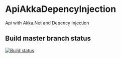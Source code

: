 # ApiAkkaDepencyInjection
Api with Akka.Net and Depency Injection

## Build master branch status
[![Build status](https://ci.appveyor.com/api/projects/status/2u6qngd0459vf1c3/branch/master?svg=true)](https://ci.appveyor.com/project/alexandrebl/apiakkadepencyinjection/branch/master)

